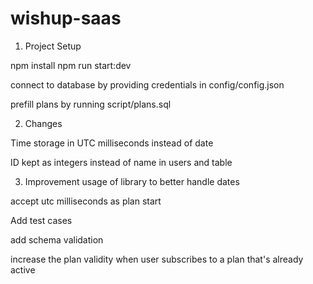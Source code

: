 # wishup-saas

1. Project Setup

npm install
npm run start:dev


connect to database by providing credentials in config/config.json

prefill plans by running script/plans.sql


2. Changes

Time storage in UTC milliseconds instead of date

ID kept as integers instead of name in users and table


3. Improvement
usage of library to better handle dates

accept utc milliseconds as plan start

Add test cases

add schema validation

increase the plan validity when user subscribes to a plan that's already active
